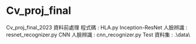 # Cv_proj_final
Cv_proj_final_2023
資料前處理 程式碼 : HLA.py 
Inception-ResNet 人臉辨識 : resnet_recognizer.py
CNN 人臉辨識 : cnn_recognizer.py
Test 資料集 : .\data\

